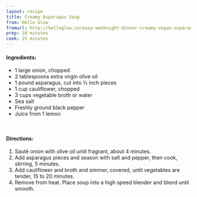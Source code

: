 ```yaml
---
layout: recipe
title: Creamy Asparagus Soup
from: Hello Glow
fromurl: http://helloglow.co/easy-weeknight-dinner-creamy-vegan-asparagus-soup/
prep: 10 minutes
cook: 25 minutes
---
```


#### Ingredients:

* 1 large onion, chopped
* 2 tablespoons extra virgin olive oil
* 1 pound asparagus, cut into ½ inch pieces
* 1 cup cauliflower, chopped
* 3 cups vegetable broth or water
* Sea salt
* Freshly ground black pepper
* Juice from 1 lemon

<br>

#### Directions:

1. Sauté onion with olive oil until fragrant, about 4 minutes.
2. Add asparagus pieces and season with salt and pepper, then cook, stirring, 5 minutes.
3. Add cauliflower and broth and simmer, covered, until vegetables are tender, 15 to 20 minutes.
4. Remove from heat. Place soup into a high speed blender and blend until smooth.
